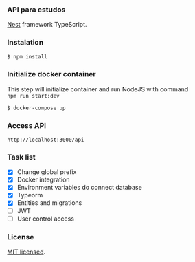 ### API para estudos

[Nest](https://github.com/nestjs/nest) framework TypeScript.

### Instalation

```bash
$ npm install
```

### Initialize docker container

This step will initialize container and run NodeJS with command<br>
``npm run start:dev``

```bash
$ docker-compose up
```

### Access API

```
http://localhost:3000/api
```

### Task list
- [x] Change global prefix
- [x] Docker integration
- [x] Environment variables do connect database
- [x] Typeorm
- [x] Entities and migrations
- [ ] JWT
- [ ] User control access

### License
[MIT licensed](LICENSE).
